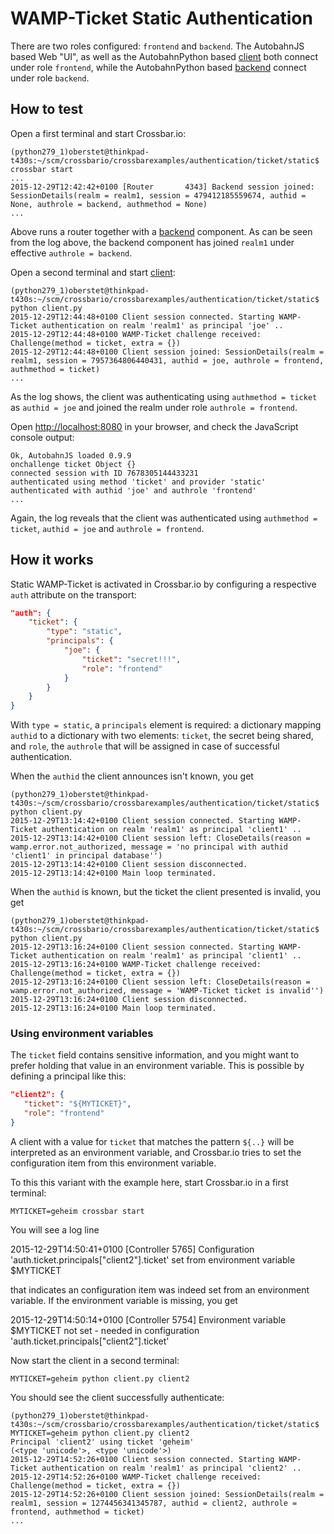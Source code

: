 # WAMP-Ticket Static Authentication

There are two roles configured: `frontend` and `backend`. The AutobahnJS based Web "UI", as well as the AutobahnPython based [client](client.py) both connect under role `frontend`, while the AutobahnPython based [backend](backend.py) connect under role `backend`.

## How to test

Open a first terminal and start Crossbar.io:

```console
(python279_1)oberstet@thinkpad-t430s:~/scm/crossbario/crossbarexamples/authentication/ticket/static$ crossbar start
...
2015-12-29T12:42:42+0100 [Router       4343] Backend session joined: SessionDetails(realm = realm1, session = 479412185559674, authid = None, authrole = backend, authmethod = None)
...
```

Above runs a router together with a [backend](backend.py) component. As can be seen from the log above, the backend component has joined `realm1` under effective `authrole = backend`.

Open a second terminal and start [client](client.py):

```console
(python279_1)oberstet@thinkpad-t430s:~/scm/crossbario/crossbarexamples/authentication/ticket/static$ python client.py
2015-12-29T12:44:48+0100 Client session connected. Starting WAMP-Ticket authentication on realm 'realm1' as principal 'joe' ..
2015-12-29T12:44:48+0100 WAMP-Ticket challenge received: Challenge(method = ticket, extra = {})
2015-12-29T12:44:48+0100 Client session joined: SessionDetails(realm = realm1, session = 7957364806440431, authid = joe, authrole = frontend, authmethod = ticket)
...
```

As the log shows, the client was authenticating using `authmethod = ticket` as `authid = joe` and joined the realm under role `authrole = frontend`.

Open [http://localhost:8080](http://localhost:8080) in your browser, and check the JavaScript console output:

```console
Ok, AutobahnJS loaded 0.9.9
onchallenge ticket Object {}
connected session with ID 7678305144433231
authenticated using method 'ticket' and provider 'static'
authenticated with authid 'joe' and authrole 'frontend'
...
```

Again, the log reveals that the client was authenticated using `authmethod = ticket`, `authid = joe` and `authrole = frontend`.


## How it works

Static WAMP-Ticket is activated in Crossbar.io by configuring a respective `auth` attribute on the transport:

```json
"auth": {
    "ticket": {
        "type": "static",
        "principals": {
            "joe": {
                "ticket": "secret!!!",
                "role": "frontend"
            }
        }
    }
}
```

With `type = static`, a `principals` element is required: a dictionary mapping `authid` to a dictionary with two elements: `ticket`, the secret being shared, and `role`, the `authrole` that will be assigned in case of successful authentication.

When the `authid` the client announces isn't known, you get

```console
(python279_1)oberstet@thinkpad-t430s:~/scm/crossbario/crossbarexamples/authentication/ticket/static$ python client.py
2015-12-29T13:14:42+0100 Client session connected. Starting WAMP-Ticket authentication on realm 'realm1' as principal 'client1' ..
2015-12-29T13:14:42+0100 Client session left: CloseDetails(reason = wamp.error.not_authorized, message = 'no principal with authid 'client1' in principal database'')
2015-12-29T13:14:42+0100 Client session disconnected.
2015-12-29T13:14:42+0100 Main loop terminated.
```

When the `authid` is known, but the ticket the client presented is invalid, you get

```console
(python279_1)oberstet@thinkpad-t430s:~/scm/crossbario/crossbarexamples/authentication/ticket/static$ python client.py
2015-12-29T13:16:24+0100 Client session connected. Starting WAMP-Ticket authentication on realm 'realm1' as principal 'client1' ..
2015-12-29T13:16:24+0100 WAMP-Ticket challenge received: Challenge(method = ticket, extra = {})
2015-12-29T13:16:24+0100 Client session left: CloseDetails(reason = wamp.error.not_authorized, message = 'WAMP-Ticket ticket is invalid'')
2015-12-29T13:16:24+0100 Client session disconnected.
2015-12-29T13:16:24+0100 Main loop terminated.
```

### Using environment variables

The `ticket` field contains sensitive information, and you might want to prefer holding that value in an environment variable. This is possible by defining a principal like this:

```json
"client2": {
   "ticket": "${MYTICKET}",
   "role": "frontend"
}
```

A client with a value for `ticket` that matches the pattern `${..}` will be interpreted as an environment variable, and Crossbar.io tries to set the configuration item from this environment variable.

To this this variant with the example here, start Crossbar.io in a first terminal:

```console
MYTICKET=geheim crossbar start
```

You will see a log line

2015-12-29T14:50:41+0100 [Controller   5765] Configuration 'auth.ticket.principals["client2"].ticket' set from environment variable $MYTICKET

that indicates an configuration item was indeed set from an environment variable. If the environment variable is missing, you get

2015-12-29T14:50:14+0100 [Controller   5754] Environment variable $MYTICKET not set - needed in configuration 'auth.ticket.principals["client2"].ticket'

Now start the client in a second terminal:

```console
MYTICKET=geheim python client.py client2
```

You should see the client successfully authenticate:

```console
(python279_1)oberstet@thinkpad-t430s:~/scm/crossbario/crossbarexamples/authentication/ticket/static$ MYTICKET=geheim python client.py client2
Principal 'client2' using ticket 'geheim'
(<type 'unicode'>, <type 'unicode'>)
2015-12-29T14:52:26+0100 Client session connected. Starting WAMP-Ticket authentication on realm 'realm1' as principal 'client2' ..
2015-12-29T14:52:26+0100 WAMP-Ticket challenge received: Challenge(method = ticket, extra = {})
2015-12-29T14:52:26+0100 Client session joined: SessionDetails(realm = realm1, session = 1274456341345787, authid = client2, authrole = frontend, authmethod = ticket)
...
```
